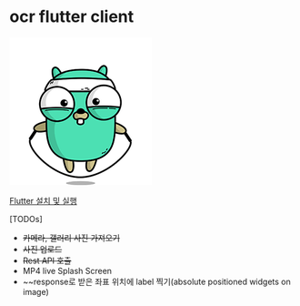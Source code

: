 # ocr flutter client
![](assets/loading.gif)

[Flutter 설치 및 실행](https://flutter.dev/docs/get-started/install)

[TODOs]
- ~~카메라, 갤러리 사진 가져오기~~
- ~~사진 업로드~~
- ~~Rest API 호출~~
- MP4 live Splash Screen
- ~~response로 받은 좌표 위치에 label 찍기(absolute positioned widgets on image)
